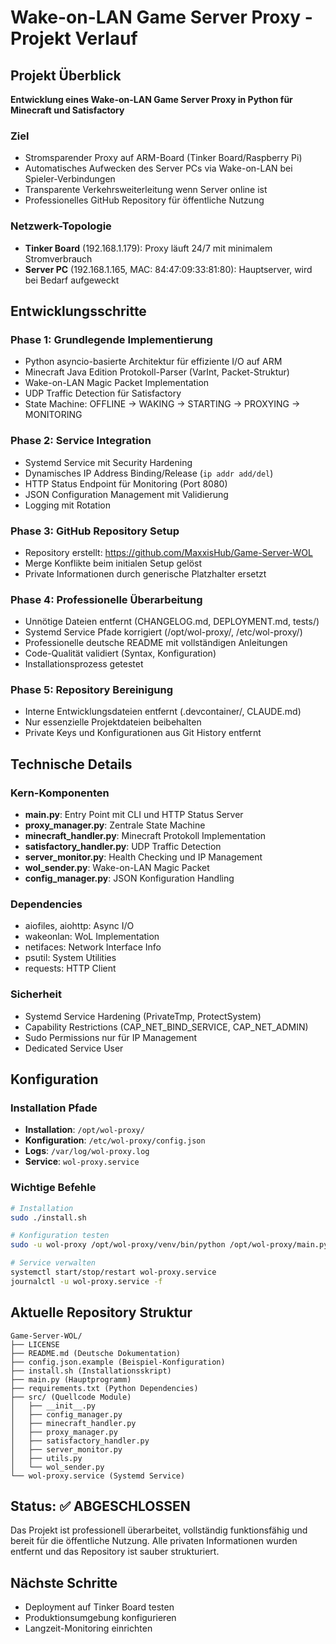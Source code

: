 # Wake-on-LAN Game Server Proxy - Projekt Verlauf

## Projekt Überblick
**Entwicklung eines Wake-on-LAN Game Server Proxy in Python für Minecraft und Satisfactory**

### Ziel
- Stromsparender Proxy auf ARM-Board (Tinker Board/Raspberry Pi) 
- Automatisches Aufwecken des Server PCs via Wake-on-LAN bei Spieler-Verbindungen
- Transparente Verkehrsweiterleitung wenn Server online ist
- Professionelles GitHub Repository für öffentliche Nutzung

### Netzwerk-Topologie
- **Tinker Board** (192.168.1.179): Proxy läuft 24/7 mit minimalem Stromverbrauch
- **Server PC** (192.168.1.165, MAC: 84:47:09:33:81:80): Hauptserver, wird bei Bedarf aufgeweckt

## Entwicklungsschritte

### Phase 1: Grundlegende Implementierung
- Python asyncio-basierte Architektur für effiziente I/O auf ARM
- Minecraft Java Edition Protokoll-Parser (VarInt, Packet-Struktur)
- Wake-on-LAN Magic Packet Implementation
- UDP Traffic Detection für Satisfactory
- State Machine: OFFLINE → WAKING → STARTING → PROXYING → MONITORING

### Phase 2: Service Integration
- Systemd Service mit Security Hardening
- Dynamisches IP Address Binding/Release (`ip addr add/del`)
- HTTP Status Endpoint für Monitoring (Port 8080)
- JSON Configuration Management mit Validierung
- Logging mit Rotation

### Phase 3: GitHub Repository Setup
- Repository erstellt: https://github.com/MaxxisHub/Game-Server-WOL
- Merge Konflikte beim initialen Setup gelöst
- Private Informationen durch generische Platzhalter ersetzt

### Phase 4: Professionelle Überarbeitung
- Unnötige Dateien entfernt (CHANGELOG.md, DEPLOYMENT.md, tests/)
- Systemd Service Pfade korrigiert (/opt/wol-proxy/, /etc/wol-proxy/)
- Professionelle deutsche README mit vollständigen Anleitungen
- Code-Qualität validiert (Syntax, Konfiguration)
- Installationsprozess getestet

### Phase 5: Repository Bereinigung
- Interne Entwicklungsdateien entfernt (.devcontainer/, CLAUDE.md)
- Nur essenzielle Projektdateien beibehalten
- Private Keys und Konfigurationen aus Git History entfernt

## Technische Details

### Kern-Komponenten
- **main.py**: Entry Point mit CLI und HTTP Status Server
- **proxy_manager.py**: Zentrale State Machine
- **minecraft_handler.py**: Minecraft Protokoll Implementation
- **satisfactory_handler.py**: UDP Traffic Detection
- **server_monitor.py**: Health Checking und IP Management
- **wol_sender.py**: Wake-on-LAN Magic Packet
- **config_manager.py**: JSON Konfiguration Handling

### Dependencies
- aiofiles, aiohttp: Async I/O
- wakeonlan: WoL Implementation
- netifaces: Network Interface Info
- psutil: System Utilities
- requests: HTTP Client

### Sicherheit
- Systemd Service Hardening (PrivateTmp, ProtectSystem)
- Capability Restrictions (CAP_NET_BIND_SERVICE, CAP_NET_ADMIN)
- Sudo Permissions nur für IP Management
- Dedicated Service User

## Konfiguration

### Installation Pfade
- **Installation**: `/opt/wol-proxy/`
- **Konfiguration**: `/etc/wol-proxy/config.json`
- **Logs**: `/var/log/wol-proxy.log`
- **Service**: `wol-proxy.service`

### Wichtige Befehle
```bash
# Installation
sudo ./install.sh

# Konfiguration testen
sudo -u wol-proxy /opt/wol-proxy/venv/bin/python /opt/wol-proxy/main.py --config /etc/wol-proxy/config.json --validate-config

# Service verwalten
systemctl start/stop/restart wol-proxy.service
journalctl -u wol-proxy.service -f
```

## Aktuelle Repository Struktur
```
Game-Server-WOL/
├── LICENSE
├── README.md (Deutsche Dokumentation)
├── config.json.example (Beispiel-Konfiguration)
├── install.sh (Installationsskript)
├── main.py (Hauptprogramm)
├── requirements.txt (Python Dependencies)
├── src/ (Quellcode Module)
│   ├── __init__.py
│   ├── config_manager.py
│   ├── minecraft_handler.py
│   ├── proxy_manager.py
│   ├── satisfactory_handler.py
│   ├── server_monitor.py
│   ├── utils.py
│   └── wol_sender.py
└── wol-proxy.service (Systemd Service)
```

## Status: ✅ ABGESCHLOSSEN
Das Projekt ist professionell überarbeitet, vollständig funktionsfähig und bereit für die öffentliche Nutzung. Alle privaten Informationen wurden entfernt und das Repository ist sauber strukturiert.

## Nächste Schritte
- Deployment auf Tinker Board testen
- Produktionsumgebung konfigurieren
- Langzeit-Monitoring einrichten